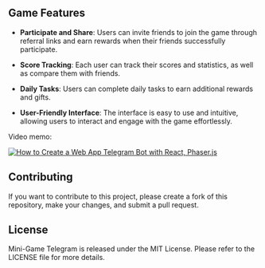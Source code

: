 ## Game Features

- **Participate and Share**: Users can invite friends to join the game through referral links and earn rewards when their friends successfully participate.

- **Score Tracking**: Each user can track their scores and statistics, as well as compare them with friends.

- **Daily Tasks**: Users can complete daily tasks to earn additional rewards and gifts.

- **User-Friendly Interface**: The interface is easy to use and intuitive, allowing users to interact and engage with the game effortlessly.

Video memo:

[![How to Create a Web App Telegram Bot with React, Phaser.js](https://img.youtube.com/vi/5aJJyCqdPyU/0.jpg)](https://www.youtube.com/watch?v=5aJJyCqdPyU)
## Contributing

If you want to contribute to this project, please create a fork of this repository, make your changes, and submit a pull request.

## License

Mini-Game Telegram is released under the MIT License. Please refer to the LICENSE file for more details.
